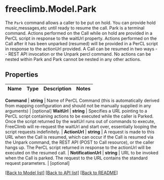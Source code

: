 # freeclimb.Model.Park
The `Park` command allows a caller to be put on hold.  You can provide hold music,messages,etc until ready to resume the call. Park is a terminal command.  Actions performed on the Call while on hold are provided in a PerCL script in response to the waitUrl property. Actions performed on the Call after it has been unparked (resumed) will be provided in a PerCL script in response to the actionUrl provided. A Call can be resumed in two ways - - REST API invocation or the Unpark percl command. No actions can be nested within Park and Park cannot be nested in any other actions. 



## Properties

Name | Type | Description | Notes
------------ | ------------- | ------------- | -------------

**Command** | **string** | Name of PerCL Command (this is automatically derived from mapping configuration and should not be manually supplied in any arguments) | [optional] 
**WaitUrl** | **string** | Specifies a URL pointing to a PerCL script containing actions to be executed while the caller is Parked. Once the script returned by the waitUrl runs out of commands to execute, FreeClimb will re-request the waitUrl and start over, essentially looping the script requests indefinitely. | 
**ActionUrl** | **string** | A request is made to this URL when the Call is resumed, which can occur if the Call is resumed via the Unpark command, the REST API (POST to Call resource), or the caller hangs up. The PerCL script returned in response to the actionUrl will be executed on the resumed call. | 
**NotificationUrl** | **string** | URL to be invoked when the Call is parked. The request to the URL contains the standard request parameters. | [optional] 


 [[Back to Model list]](../README.md#documentation-for-models) [[Back to API list]](../README.md#documentation-for-api-endpoints) [[Back to README]](../README.md)



